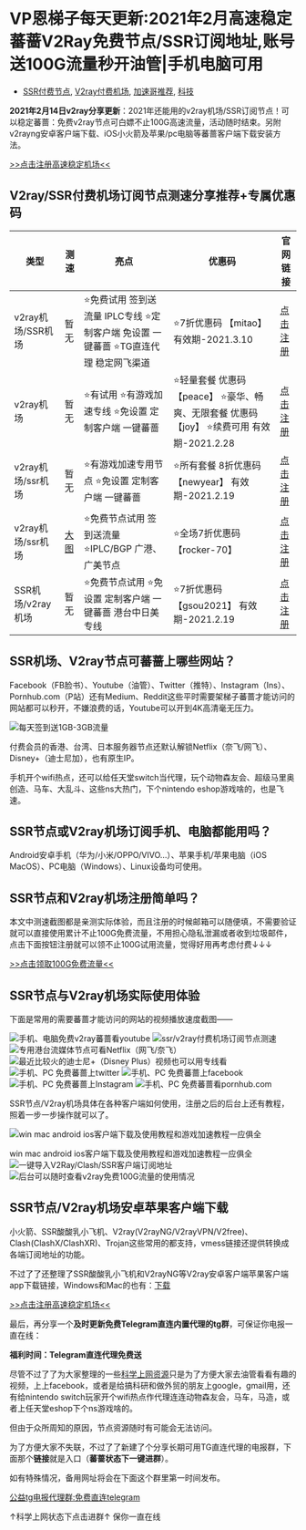 # VP恩梯子每天更新:2021年2月高速稳定蕃蔷V2Ray免费节点/SSR订阅地址,账号送100G流量秒开油管|手机电脑可用

*   [SSR付费节点](https://www.butnono.com/ssr/ssr-paid-nodes), [V2ray付费机场](https://www.butnono.com/v2ray/v2ray-paid-airports), [加速哥推荐](https://www.butnono.com/speeduper), [科技](https://www.butnono.com/digital)

**2021年2月14日v2ray分享更新**：2021年还能用的v2ray机场/SSR订阅节点！可以稳定蕃蔷：免费v2ray节点可白嫖不止100G高速流量，活动随时结束。另附v2rayng安卓客户端下载、iOS小火箭及苹果/pc电脑等蕃蔷客户端下载安装方法。


[>>点击注册高速稳定机场&lt;&lt;](https://www.butnono.com/go/v2game)




## V2ray/SSR付费机场订阅节点测速分享推荐+专属优惠码


| **类型** | **测速** | **亮点** | **优惠码** | **官网链接** |
|-|-|-|-|-|
| v2ray机场/SSR机场 | 暂无 | ⭐️免费试用 签到送流量 IPLC专线 ⭐️定制客户端 免设置 一键蕃蔷 ⭐️TG直连代理 稳定网飞渠道 | ⭐️7折优惠码 【mitao】 有效期-2021.3.10 | [点击注册](https://www.butnono.com/go/ssr-iplc) |
| v2ray机场 | 暂无 | ⭐️有试用 ⭐️有游戏加速专线 ⭐️免设置 定制客户端 一键蕃蔷 | ⭐️轻量套餐 优惠码【peace】 ⭐️豪华、畅爽、无限套餐 优惠码【joy】 ⭐️续费可用 有效期-2021.2.28 | [点击注册](https://www.butnono.com/go/v2ray-game2) |
| v2ray机场/ssr机场 | 暂无 | ⭐️有游戏加速专用节点 ⭐️免设置 定制客户端 一键蕃蔷 | ⭐️所有套餐 8折优惠码 【newyear】 有效期-2021.2.19 | [点击注册](https://www.butnono.com/go/v2game) |
| v2ray机场/ssr机场 | [大图](https://i.loli.net/2021/01/22/br8VCd6KDNOBi1a.png) | ⭐️免费节点试用 签到送流量 ⭐️IPLC/BGP 广港、广美节点 | ⭐️全场7折优惠码 【rocker-70】 | [点击注册](https://www.butnono.com/go/v2iplc) |
| SSR机场/v2ray机场 | 暂无 | ⭐️免费节点试用 ⭐️免设置 定制客户端 一键蕃蔷 港台中日美专线 | ⭐️7折优惠码 【gsou2021】 有效期-2021.2.19 | [点击注册](https://www.butnono.com/go/ssr-sp) |

## SSR机场、V2ray节点可蕃蔷上哪些网站？

Facebook（FB脸书）、Youtube（油管）、Twitter（推特）、Instagram（Ins）、Pornhub.com（P站）还有Medium、Reddit这些平时需要架梯子蕃蔷才能访问的网站都可以秒开，不嫌浪费的话，Youtube可以开到4K高清毫无压力。

![每天签到送1GB-3GB流量](https://i.loli.net/2020/06/01/W4IVkQCc6TrZgx3.jpg)

付费会员的香港、台湾、日本服务器节点还默认解锁Netflix（奈飞/网飞）、Disney+（迪士尼加），也有原生IP。

手机开个wifi热点，还可以给任天堂switch当代理，玩个动物森友会、超级马里奥创造、马车、大乱斗、这些ns大热门，下个nintendo eshop游戏啥的，也是飞速。

## SSR节点或V2ray机场订阅手机、电脑都能用吗？

Android安卓手机（华为/小米/OPPO/VIVO&#8230;）、苹果手机/苹果电脑（iOS MacOS）、PC电脑（Windows）、Linux设备均可使用。

## SSR节点和V2ray机场注册简单吗？

本文中测速截图都是亲测实际体验，而且注册的时候邮箱可以随便填，不需要验证就可以直接使用累计不止100G免费流量，不用担心隐私泄漏或者收到垃圾邮件，点击下面按钮注册就可以领不止100G试用流量，觉得好用再考虑付费↓↓↓

[>>点击领取100G免费流量&lt;&lt;](https://www.butnono.com/go/free-v2ray)

## SSR节点与V2ray机场实际使用体验

下面是常用的需要蕃蔷才能访问的网站的视频播放速度截图——

![手机、电脑免费v2ray蕃蔷看youtube](https://i.loli.net/2020/06/04/3bIa2psSdGwy4jL.png)
![ssr/v2ray付费机场订阅节点测速](https://i.loli.net/2020/06/29/1Wl54p86zeuMvwB.png)
![专用港台流媒体节点可看Netflix（网飞/奈飞）](https://i.loli.net/2020/06/18/FzKGfAJ5cit4XOj.png)
![最近比较火的迪士尼+（Disney Plus）视频也可以用专线看](https://i.loli.net/2020/06/18/l5bS1G7uPrtIVwR.png)
![手机、PC 免费蕃蔷上twitter](https://i.loli.net/2020/06/01/LA2VzvhU3wZb5ql.png)
![手机、PC 免费蕃蔷上facebook](https://i.loli.net/2020/06/01/3CbgXZ5JfG1VKsH.png)
![手机、PC 免费蕃蔷上Instagram](https://i.loli.net/2020/06/01/PXkop27dJlxgBf3.png)
![手机、PC 免费蕃蔷看pornhub.com](https://i.loli.net/2020/06/01/ef4Z7YBtVQC52oS.png)

SSR节点/V2ray机场具体在各种客户端如何使用，注册之后的后台上还有教程，照着一步一步操作就可以了。

![win mac android ios客户端下载及使用教程和游戏加速教程一应俱全](https://i.loli.net/2021/01/10/dVWH2XDSCYKjtUw.jpg)<figcaption>win mac android ios客户端下载及使用教程和游戏加速教程一应俱全
![一键导入V2Ray/Clash/SSR客户端订阅地址](https://i.loli.net/2020/06/01/QjI3n7CmPlroOTG.png)
![后台可以随时查看v2ray免费100G流量的使用情况](https://i.loli.net/2020/06/01/hdAJkpIy5UlTmVD.png)

## SSR节点/V2ray机场安卓苹果客户端下载

小火箭、SSR酸酸乳小飞机、V2ray(V2rayNG/V2rayVPN/V2free)、Clash(ClashX/ClashXR)、Trojan这些常用的都支持，vmess链接还提供转换成各端订阅地址的功能。

不过了了还整理了SSR酸酸乳小飞机和V2rayNG等V2ray安卓客户端苹果客户端app下载链接，Windows和Mac的也有：[下载](https://www.butnono.com/v2ray-download.html) 


[>>点击注册高速稳定机场&lt;&lt;](https://www.butnono.com/go/v2iplc)

最后，再分享一个**及时更新免费Telegram直连内置代理的tg群**，可保证你电报一直在线：

**福利时间：Telegram直连代理免费送**

尽管不过了了为大家整理的一些[科学上网资源](https://www.butnono.com/freevpn20200313.html)只是为了方便大家去油管看看有趣的视频，上上facebook，或者是给搞科研和做外贸的朋友上google，gmail用，还有给nintendo switch玩家开个wifi热点作代理连连动物森友会，马车，马造，或者上任天堂eshop下个ns游戏啥的。

但由于众所周知的原因，节点资源随时有可能会无法访问。

为了方便大家不失联，不过了了新建了个分享长期可用TG直连代理的电报群，下面那个**链接**就是入口（**蕃蔷状态下一键进群**）。

 如有特殊情况，备用网址将会在下面这个群里第一时间发布。

[公益tg电报代理群:免费直连telegram](https://t.me/freetgpp)

↑科学上网状态下点击进群↑
保你一直在线
